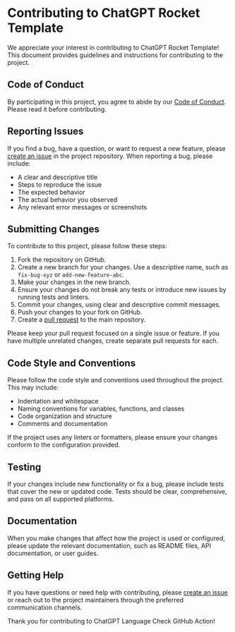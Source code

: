 # Contributing to ChatGPT Rocket Template

We appreciate your interest in contributing to ChatGPT Rocket Template! This document provides guidelines and instructions for contributing to the project.

## Code of Conduct

By participating in this project, you agree to abide by our [Code of Conduct](CODE_OF_CONDUCT.md). Please read it before contributing.

## Reporting Issues

If you find a bug, have a question, or want to request a new feature, please [create an issue](https://github.com/hummusonrails/chatgpt-rocket-template/issues/new) in the project repository. When reporting a bug, please include:

- A clear and descriptive title
- Steps to reproduce the issue
- The expected behavior
- The actual behavior you observed
- Any relevant error messages or screenshots

## Submitting Changes

To contribute to this project, please follow these steps:

1. Fork the repository on GitHub.
2. Create a new branch for your changes. Use a descriptive name, such as `fix-bug-xyz` or `add-new-feature-abc`.
3. Make your changes in the new branch.
4. Ensure your changes do not break any tests or introduce new issues by running tests and linters.
5. Commit your changes, using clear and descriptive commit messages.
6. Push your changes to your fork on GitHub.
7. Create a [pull request](https://github.com/hummusonrails/chatgpt-rocket-template/compare) to the main repository.

Please keep your pull request focused on a single issue or feature. If you have multiple unrelated changes, create separate pull requests for each.

## Code Style and Conventions

Please follow the code style and conventions used throughout the project. This may include:

- Indentation and whitespace
- Naming conventions for variables, functions, and classes
- Code organization and structure
- Comments and documentation

If the project uses any linters or formatters, please ensure your changes conform to the configuration provided.

## Testing

If your changes include new functionality or fix a bug, please include tests that cover the new or updated code. Tests should be clear, comprehensive, and pass on all supported platforms.

## Documentation

When you make changes that affect how the project is used or configured, please update the relevant documentation, such as README files, API documentation, or user guides.

## Getting Help

If you have questions or need help with contributing, please [create an issue](https://github.com/hummusonrails/chatgpt-rocket-template/issues/new) or reach out to the project maintainers through the preferred communication channels.

Thank you for contributing to ChatGPT Language Check GitHub Action!